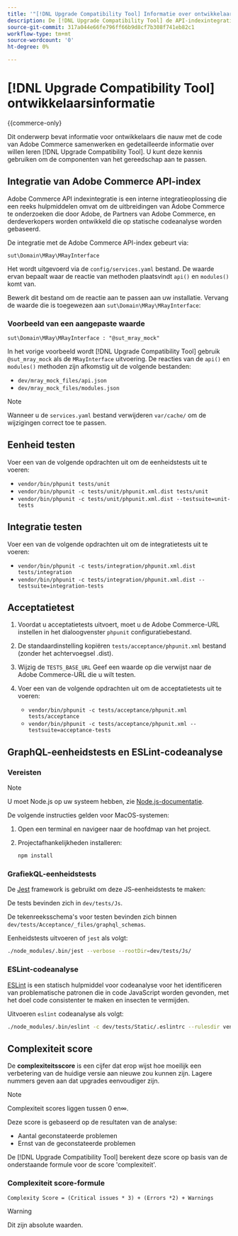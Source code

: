 ```yaml
---
title: '"[!DNL Upgrade Compatibility Tool] Informatie over ontwikkelaar"'
description: De [!DNL Upgrade Compatibility Tool] de API-indexintegratie gebruiken.
source-git-commit: 317a044e66fe796ff66b9d8cf7b308f741eb82c1
workflow-type: tm+mt
source-wordcount: '0'
ht-degree: 0%

---
```



# [!DNL Upgrade Compatibility Tool] ontwikkelaarsinformatie

{{commerce-only}

Dit onderwerp bevat informatie voor ontwikkelaars die nauw met de code van Adobe Commerce samenwerken en gedetailleerde informatie over willen leren [!DNL Upgrade Compatibility Tool]. U kunt deze kennis gebruiken om de componenten van het gereedschap aan te passen.

## Integratie van Adobe Commerce API-index

Adobe Commerce API indexintegratie is een interne integratieoplossing die een reeks hulpmiddelen omvat om de uitbreidingen van Adobe Commerce te onderzoeken die door Adobe, de Partners van Adobe Commerce, en derdeverkopers worden ontwikkeld die op statische codeanalyse worden gebaseerd.

De integratie met de Adobe Commerce API-index gebeurt via:

`sut\Domain\MRay\MRayInterface`

Het wordt uitgevoerd via de `config/services.yaml` bestand. De waarde ervan bepaalt waar de reactie van methoden plaatsvindt `api()` en `modules()` komt van.

Bewerk dit bestand om de reactie aan te passen aan uw installatie. Vervang de waarde die is toegewezen aan `sut\Domain\MRay\MRayInterface`:

### Voorbeeld van een aangepaste waarde

`sut\Domain\MRay\MRayInterface : "@sut_mray_mock"`

In het vorige voorbeeld wordt [!DNL Upgrade Compatibility Tool] gebruik `@sut_mray_mock` als de `MRayInterface` uitvoering. De reacties van de `api()` en `modules()` methoden zijn afkomstig uit de volgende bestanden:

- `dev/mray_mock_files/api.json`
- `dev/mray_mock_files/modules.json`

>[!NOTE]
>
>Wanneer u de `services.yaml` bestand verwijderen `var/cache/` om de wijzigingen correct toe te passen.

## Eenheid testen

Voer een van de volgende opdrachten uit om de eenheidstests uit te voeren:

- `vendor/bin/phpunit tests/unit`
- `vendor/bin/phpunit -c tests/unit/phpunit.xml.dist tests/unit`
- `vendor/bin/phpunit -c tests/unit/phpunit.xml.dist --testsuite=unit-tests`

## Integratie testen

Voer een van de volgende opdrachten uit om de integratietests uit te voeren:

- `vendor/bin/phpunit -c tests/integration/phpunit.xml.dist tests/integration`
- `vendor/bin/phpunit -c tests/integration/phpunit.xml.dist --testsuite=integration-tests`

## Acceptatietest

1. Voordat u acceptatietests uitvoert, moet u de Adobe Commerce-URL instellen in het dialoogvenster `phpunit` configuratiebestand.
1. De standaardinstelling kopiëren `tests/acceptance/phpunit.xml` bestand (zonder het achtervoegsel .dist).
1. Wijzig de `TESTS_BASE_URL` Geef een waarde op die verwijst naar de Adobe Commerce-URL die u wilt testen.
1. Voer een van de volgende opdrachten uit om de acceptatietests uit te voeren:

   - `vendor/bin/phpunit -c tests/acceptance/phpunit.xml tests/acceptance`
   - `vendor/bin/phpunit -c tests/acceptance/phpunit.xml --testsuite=acceptance-tests`

## GraphQL-eenheidstests en ESLint-codeanalyse

### Vereisten

>[!NOTE]
>
>U moet Node.js op uw systeem hebben, zie [Node.js-documentatie](https://nodejs.dev/learn/how-to-install-nodejs).

De volgende instructies gelden voor MacOS-systemen:

1. Open een terminal en navigeer naar de hoofdmap van het project.
1. Projectafhankelijkheden installeren:

   ```bash
   npm install
   ```

### GrafiekQL-eenheidstests

De [Jest](https://jestjs.io/docs/getting-started) framework is gebruikt om deze JS-eenheidstests te maken:

De tests bevinden zich in `dev/tests/Js`.

De tekenreeksschema&#39;s voor testen bevinden zich binnen `dev/tests/Acceptance/_files/graphql_schemas`.

Eenheidstests uitvoeren of `jest` als volgt:

```bash
./node_modules/.bin/jest --verbose --rootDir=dev/tests/Js/
```

### ESLint-codeanalyse

[ESLint](https://eslint.org/docs/user-guide/getting-started) is een statisch hulpmiddel voor codeanalyse voor het identificeren van problematische patronen die in code JavaScript worden gevonden, met het doel code consistenter te maken en insecten te vermijden.

Uitvoeren `eslint` codeanalyse als volgt:

```bash
./node_modules/.bin/eslint -c dev/tests/Static/.eslintrc --rulesdir vendor/magento/magento-coding-standard/eslint/rules path/to/analyse
```

## Complexiteit score

De **complexiteitsscore** is een cijfer dat erop wijst hoe moeilijk een verbetering van de huidige versie aan nieuwe zou kunnen zijn. Lagere nummers geven aan dat upgrades eenvoudiger zijn.

>[!NOTE]
>
>Complexiteit scores liggen tussen 0 en∞.

Deze score is gebaseerd op de resultaten van de analyse:

- Aantal geconstateerde problemen
- Ernst van de geconstateerde problemen

De [!DNL Upgrade Compatibility Tool] berekent deze score op basis van de onderstaande formule voor de score &#39;complexiteit&#39;.

### Complexiteit score-formule

`Complexity Score = (Critical issues * 3) + (Errors *2) + Warnings`

>[!WARNING]
>
>Dit zijn absolute waarden.
